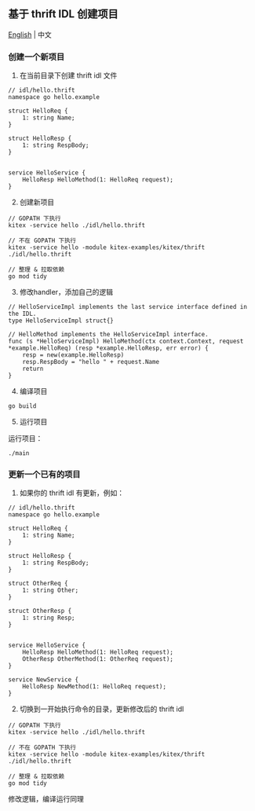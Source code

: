 ## 基于 thrift IDL 创建项目

[English](./README.md) | 中文

### 创建一个新项目

1.  在当前目录下创建 thrift idl 文件

```
// idl/hello.thrift
namespace go hello.example

struct HelloReq {
    1: string Name;
}

struct HelloResp {
    1: string RespBody;
}


service HelloService {
    HelloResp HelloMethod(1: HelloReq request);
}
```

2.  创建新项目

```
// GOPATH 下执行
kitex -service hello ./idl/hello.thrift

// 不在 GOPATH 下执行
kitex -service hello -module kitex-examples/kitex/thrift ./idl/hello.thrift

// 整理 & 拉取依赖
go mod tidy
```

3.  修改handler，添加自己的逻辑

```
// HelloServiceImpl implements the last service interface defined in the IDL.
type HelloServiceImpl struct{}

// HelloMethod implements the HelloServiceImpl interface.
func (s *HelloServiceImpl) HelloMethod(ctx context.Context, request *example.HelloReq) (resp *example.HelloResp, err error) {
	resp = new(example.HelloResp)
	resp.RespBody = "hello " + request.Name
	return
}
```

4.  编译项目

```
go build
```

5.  运行项目

运行项目：

```
./main
```

### 更新一个已有的项目

1.  如果你的 thrift idl 有更新，例如：

```
// idl/hello.thrift
namespace go hello.example

struct HelloReq {
    1: string Name;
}

struct HelloResp {
    1: string RespBody;
}

struct OtherReq {
    1: string Other;
}

struct OtherResp {
    1: string Resp;
}


service HelloService {
    HelloResp HelloMethod(1: HelloReq request);
    OtherResp OtherMethod(1: OtherReq request);
}

service NewService {
    HelloResp NewMethod(1: HelloReq request);
}
```

2.  切换到一开始执行命令的目录，更新修改后的 thrift idl

```
// GOPATH 下执行
kitex -service hello ./idl/hello.thrift

// 不在 GOPATH 下执行
kitex -service hello -module kitex-examples/kitex/thrift ./idl/hello.thrift

// 整理 & 拉取依赖
go mod tidy
```

修改逻辑，编译运行同理
